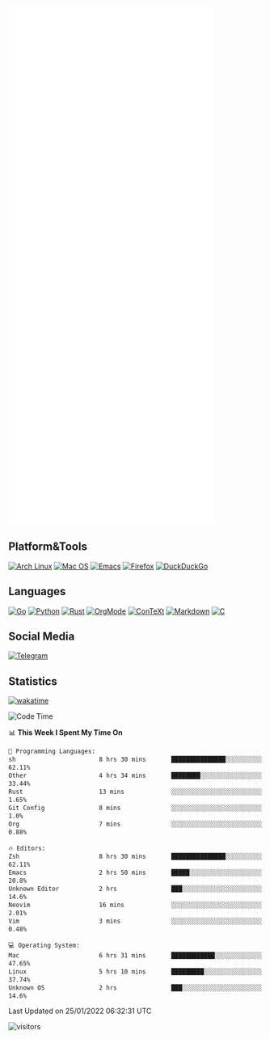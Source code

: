 ![Metrics](https://github.com/SteamedFish/SteamedFish/blob/master/github-metrics.svg)

## Platform&Tools

[![Arch Linux](https://img.shields.io/badge/ArchLinux-1793D1?logo=arch-linux&logoColor=fff&style=flat-square)](https://archlinux.org/)
[![Mac OS](https://img.shields.io/badge/MacOS-000000?style=flat-square&logo=macos&logoColor=F0F0F0)](https://www.apple.com/macos/)
[![Emacs](https://img.shields.io/badge/Emacs-%237F5AB6.svg?&style=flat-square&logo=gnu-emacs&logoColor=white)](https://www.gnu.org/software/emacs/)
[![Firefox](https://img.shields.io/badge/Firefox-FF7139?style=flat-square&logo=Firefox-Browser&logoColor=white)](https://firefox.com/)
[![DuckDuckGo](https://img.shields.io/badge/DuckDuckGo-DE5833?style=flat-square&logo=DuckDuckGo&logoColor=white)](https://duckduckgo.com/)

## Languages

[![Go](https://img.shields.io/badge/Golang-%2300ADD8.svg?style=flat-square&logo=go&logoColor=white)](https://golang.org/)
[![Python](https://img.shields.io/badge/Python-3670A0?style=flat-square&logo=python&logoColor=ffdd54)](https://www.python.org/)
[![Rust](https://img.shields.io/badge/Rust-%23000000.svg?style=flat-square&logo=rust&logoColor=white)](https://www.rust-lang.org/)
[![OrgMode](https://img.shields.io/badge/OrgMode-%23000000.svg?style=flat-square&logo=org&logoColor=white)](https://orgmode.org/)
[![ConTeXt](https://img.shields.io/badge/ConTeXt-%23008080.svg?style=flat-square&logo=latex&logoColor=white)](https://contextgarden.net/)
[![Markdown](https://img.shields.io/badge/MarkDown-%23000000.svg?style=flat-square&logo=markdown&logoColor=white)](https://daringfireball.net/projects/markdown/)
[![C](https://img.shields.io/badge/C-%2300599C.svg?style=flat-square&logo=c&logoColor=white)](https://www.iso.org/standard/74528.html)

## Social Media

[![Telegram](https://img.shields.io/badge/SteamedFish-2CA5E0?style=social&logo=telegram&logoColor=white)](https://t.me/SteamedFish)

## Statistics
[![wakatime](https://wakatime.com/badge/user/168280d6-fcf2-4b4f-ad3a-dc4612f35b38.svg)](https://wakatime.com/@168280d6-fcf2-4b4f-ad3a-dc4612f35b38)

<!--START_SECTION:waka-->
![Code Time](http://img.shields.io/badge/Code%20Time-1%2C576%20hrs%2011%20mins-blue)

📊 **This Week I Spent My Time On** 

```text
💬 Programming Languages: 
sh                       8 hrs 30 mins       ███████████████░░░░░░░░░░   62.11% 
Other                    4 hrs 34 mins       ████████░░░░░░░░░░░░░░░░░   33.44% 
Rust                     13 mins             ░░░░░░░░░░░░░░░░░░░░░░░░░   1.65% 
Git Config               8 mins              ░░░░░░░░░░░░░░░░░░░░░░░░░   1.0% 
Org                      7 mins              ░░░░░░░░░░░░░░░░░░░░░░░░░   0.88%

🔥 Editors: 
Zsh                      8 hrs 30 mins       ███████████████░░░░░░░░░░   62.11% 
Emacs                    2 hrs 50 mins       █████░░░░░░░░░░░░░░░░░░░░   20.8% 
Unknown Editor           2 hrs               ███░░░░░░░░░░░░░░░░░░░░░░   14.6% 
Neovim                   16 mins             ░░░░░░░░░░░░░░░░░░░░░░░░░   2.01% 
Vim                      3 mins              ░░░░░░░░░░░░░░░░░░░░░░░░░   0.48%

💻 Operating System: 
Mac                      6 hrs 31 mins       ████████████░░░░░░░░░░░░░   47.65% 
Linux                    5 hrs 10 mins       █████████░░░░░░░░░░░░░░░░   37.74% 
Unknown OS               2 hrs               ███░░░░░░░░░░░░░░░░░░░░░░   14.6%

```


 Last Updated on 25/01/2022 06:32:31 UTC
<!--END_SECTION:waka-->

![visitors](https://visitor-badge.laobi.icu/badge?page_id=SteamedFish.SteamedFish)
